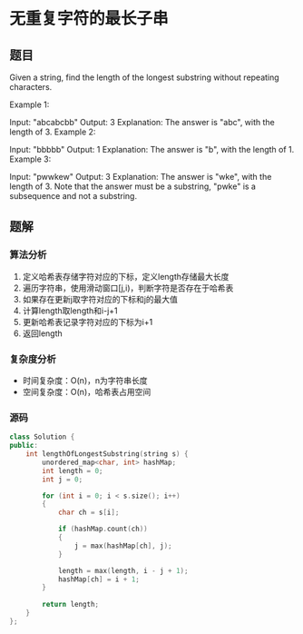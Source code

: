 #  无重复字符的最长子串
## 题目
Given a string, find the length of the longest substring without repeating characters.

Example 1:

Input: "abcabcbb"
Output: 3 
Explanation: The answer is "abc", with the length of 3. 
Example 2:

Input: "bbbbb"
Output: 1
Explanation: The answer is "b", with the length of 1.
Example 3:

Input: "pwwkew"
Output: 3
Explanation: The answer is "wke", with the length of 3. 
             Note that the answer must be a substring, "pwke" is a subsequence and not a substring.

## 题解
### 算法分析
1. 定义哈希表存储字符对应的下标，定义length存储最大长度
2. 遍历字符串，使用滑动窗口[j,i)，判断字符是否存在于哈希表
3. 如果存在更新j取字符对应的下标和j的最大值
4. 计算length取length和i-j+1
5. 更新哈希表记录字符对应的下标为i+1
6. 返回length
### 复杂度分析
+ 时间复杂度：O(n)，n为字符串长度
+ 空间复杂度：O(n)，哈希表占用空间
### 源码
```C++ []
class Solution {
public:
    int lengthOfLongestSubstring(string s) {
        unordered_map<char, int> hashMap;
        int length = 0;
        int j = 0;

        for (int i = 0; i < s.size(); i++)
        {
            char ch = s[i];

            if (hashMap.count(ch))
            {
                j = max(hashMap[ch], j);
            }

            length = max(length, i - j + 1);
            hashMap[ch] = i + 1;
        }
        
        return length;
    }
};
